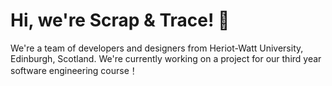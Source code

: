 # Hi, we're Scrap & Trace! 👋

We're a team of developers and designers from Heriot-Watt University, Edinburgh, Scotland. We're currently working on a project for our third year software engineering course！

